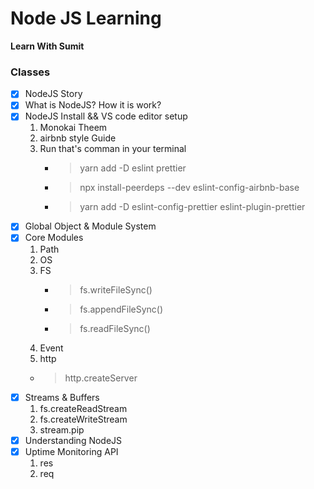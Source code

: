 # Node JS Learning

**Learn With Sumit**

### Classes

- [x] NodeJS Story
- [x] What is NodeJS? How it is work?
- [x] NodeJS Install && VS code editor setup
  1. Monokai Theem
  2. airbnb style Guide
  3. Run that's comman in your terminal
     - > yarn add -D eslint prettier
     - > npx install-peerdeps --dev eslint-config-airbnb-base
     - > yarn add -D eslint-config-prettier eslint-plugin-prettier
- [x] Global Object & Module System
- [x] Core Modules
  1. Path
  2. OS
  3. FS
     - > fs.writeFileSync()
     - > fs.appendFileSync()
     - > fs.readFileSync()
  4. Event
  5. http
  - > http.createServer
- [x] Streams & Buffers
  1. fs.createReadStream
  2. fs.createWriteStream
  3. stream.pip
- [x] Understanding NodeJS
- [x] Uptime Monitoring API
  1. res
  2. req

